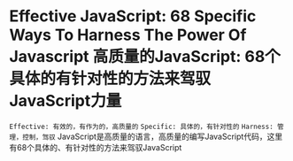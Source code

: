 Effective JavaScript: 68 Specific Ways To Harness The Power Of Javascript
高质量的JavaScript: 68个具体的有针对性的方法来驾驭JavaScript力量
=========
`Effective: 有效的，有作为的，高质量的`
`Specific: 具体的，有针对性的`
`Harness: 管理，控制，驾驭`
JavaScript是高质量的语言，高质量的编写JavaScript代码，这里有68个具体的、有针对性的方法来驾驭JavaScript
